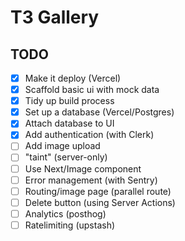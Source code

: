 # T3 Gallery

## TODO

- [x] Make it deploy (Vercel)
- [x] Scaffold basic ui with mock data
- [x] Tidy up build process
- [x] Set up a database (Vercel/Postgres)
- [x] Attach database to UI
- [x] Add authentication (with Clerk)
- [ ] Add image upload
- [ ] "taint" (server-only)
- [ ] Use Next/Image component
- [ ] Error management (with Sentry)
- [ ] Routing/image page (parallel route)
- [ ] Delete button (using Server Actions)
- [ ] Analytics (posthog)
- [ ] Ratelimiting (upstash)
